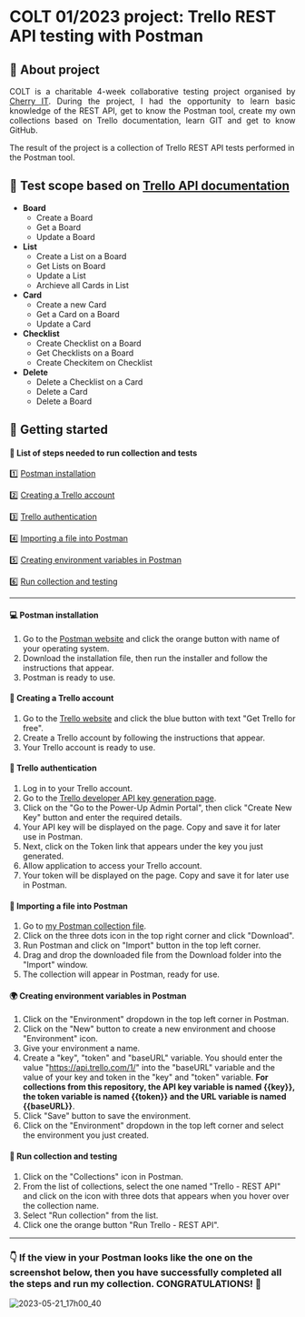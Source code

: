 # COLT 01/2023 project: Trello REST API testing with Postman

## :information_desk_person: About project

<p align="justify">COLT is a charitable 4-week collaborative testing project organised by <a href="http://cherry-it.pl/podsumowanie-colt-1-2023/" target="_blank">Cherry IT</a>. During the project, I had the opportunity to learn basic knowledge of the REST API, get to know the Postman tool, create my own collections based on Trello documentation, learn GIT and get to know GitHub. 

The result of the project is a collection of Trello REST API tests performed in the Postman tool.</p>

## :mag_right: Test scope based on [Trello API documentation](https://developer.atlassian.com/cloud/trello/rest/api-group-actions/)

- **Board**
  - Create a Board
  - Get a Board
  - Update a Board
- **List**
  - Create a List on a Board
  - Get Lists on Board
  - Update a List
  - Archieve all Cards in List
- **Card**
  - Create a new Card
  - Get a Card on a Board
  - Update a Card
- **Checklist**
  - Create Checklist on a Board
  - Get Checklists on a Board
  - Create Checkitem on Checklist
- **Delete**
  - Delete a Checklist on a Card
  - Delete a Card 
  - Delete a Board

## :rocket: Getting started

#### :pushpin: List of steps needed to run collection and tests

1️⃣ [Postman installation](#one)

:two: [Creating a Trello account](#two)

:three: [Trello authentication](#three)

:four: [Importing a file into Postman](#four)

:five: [Creating environment variables in Postman](#five)

:six: [Run collection and testing](#six)

------

#### <a name="one">:computer: Postman installation</a>

1. Go to the [Postman website](https://www.postman.com/downloads/) and click the orange button with name of your operating system.
2. Download the installation file, then run the installer and follow the instructions that appear.
3. Postman is ready to use.
    
#### <a name="two">:date: Creating a Trello account</a>

1. Go to the [Trello website](https://trello.com/) and click the blue button with text "Get Trello for free".
2. Create a Trello account by following the instructions that appear.
3. Your Trello account is ready to use.

#### <a name="three">:key: Trello authentication</a>

1. Log in to your Trello account.
2. Go to the [Trello developer API key generation page](https://trello.com/app-key).
3. Click on the "Go to the Power-Up Admin Portal", then click "Create New Key" button and enter the required details.
4. Your API key will be displayed on the page. Copy and save it for later use in Postman.
5. Next, click on the Token link that appears under the key you just generated.
6. Allow application to access your Trello account.
7. Your token will be displayed on the page. Copy and save it for later use in Postman.

#### <a name="four">:open_file_folder: Importing a file into Postman</a>

1. Go to [my Postman collection file](https://github.com/k-czekaj/Trello_REST_API/blob/main/Trello%20-%20REST%20API.postman_collection.json).
2. Click on the three dots icon in the top right corner and click "Download".
3. Run Postman and click on "Import" button in the top left corner.
4. Drag and drop the downloaded file from the Download folder into the "Import" window.
5. The collection will appear in Postman, ready for use.   

#### <a name="five">:earth_africa: Creating environment variables in Postman</a>
1. Click on the "Environment" dropdown in the top left corner in Postman.
2. Click on the "New" button to create a new environment and choose "Environment" icon.
3. Give your environment a name.
4. Create a "key", "token" and "baseURL" variable. You should enter the value "https://api.trello.com/1/" into the "baseURL" variable and the value of your key and token in the "key" and "token" variable. **For collections from this repository, the API key variable is named {{key}}, the token variable is named {{token}} and the URL variable is named {{baseURL}}**.
5. Click "Save" button to save the environment.
6. Click on the "Environment" dropdown in the top left corner and select the environment you just created.</p>

#### <a name="six">:runner: Run collection and testing</a>

1. Click on the "Collections" icon in Postman.
2. From the list of collections, select the one named "Trello - REST API" and click on the icon with three dots that appears when you hover over the collection name.
3. Select "Run collection" from the list.
4. Click one the orange button "Run Trello - REST API".

--------
### :point_down: If the view in your Postman looks like the one on the screenshot below, then you have successfully completed all the steps and run my collection. CONGRATULATIONS! :clap:

![2023-05-21_17h00_40](https://github.com/k-czekaj/Trello_REST_API/assets/122294284/b99d7fa1-1199-4846-a95e-a2473926df8d)


